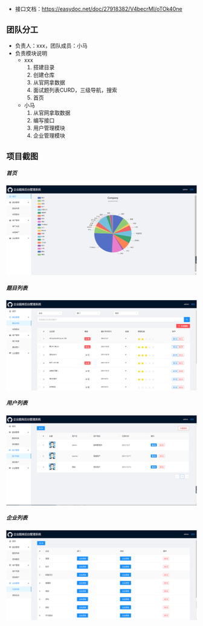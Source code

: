 
* 接口文档：https://easydoc.net/doc/27918382/V4becrMI/oTOk40ne

## 团队分工
* 负责人：xxx，团队成员：小马
* 负责模块说明
    * xxx
        1. 搭建目录
        2. 创建仓库
        3. 从官网拿数据
        4. 面试题列表CURD，三级导航，搜索
        5. 首页
    * 小马
        1. 从官网拿取数据
        2. 编写接口
        3. 用户管理模块
        4. 企业管理模块
## 项目截图
##### 首页
<img src="./images/home.png">

##### 题目列表
<img src="./images/qlist.png">

##### 用户列表
<img src="./images/ulist.png">

##### 企业列表
<img src="./images/clist.png">
